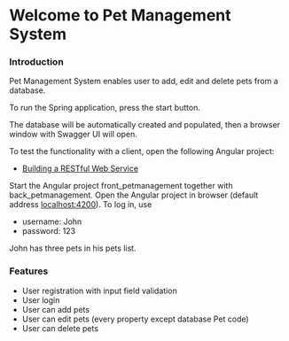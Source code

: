 # Welcome to Pet Management System

### Introduction
Pet Management System enables user to add, edit and delete pets from a database.

To run the Spring application, press the start button.

The database will be automatically created and populated, then a browser window with Swagger UI will open.

To test the functionality with a client, open the following Angular project:
* [Building a RESTful Web Service](https://spring.io/guides/gs/rest-service/)

Start the Angular project front_petmanagement together with back_petmanagement. Open the Angular
project in browser (default address [localhost:4200](http://localhost:4200)).
To log in, use
* username: John
* password: 123

John has three pets in his pets list.

### Features

* User registration with input field validation
* User login
* User can add pets
* User can edit pets (every property except database Pet code)
* User can delete pets